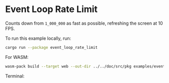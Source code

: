 # Event Loop Rate Limit

Counts down from `1_000_000` as fast as possible, refreshing the screen at 10 FPS.

To run this example locally, run:

```bash
cargo run --package event_loop_rate_limit
```

For WASM:

```bash
wasm-pack build --target web --out-dir ../../doc/src/pkg examples/event_loop_rate_limit
```

Terminal:

<div id="terminal" class="language-bash hljs" style="display: block; font-family: monospace;"></div>

<script type="module">
import init, * as exports from '../pkg/event_loop_rate_limit.js';
window.onload = async function() {
    await init();
    exports.run();
};
</script>
